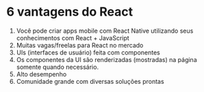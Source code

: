 # 6 vantagens do React

1. Você pode criar apps mobile com React Native utilizando seus conhecimentos com React + JavaScript
2. Muitas vagas/freelas para React no mercado
3. UIs (interfaces de usuário) feita com componentes
4. Os componentes da UI são renderizadas (mostradas) na página somente quando necessário.
5. Alto desempenho
6. Comunidade grande com diversas soluções prontas